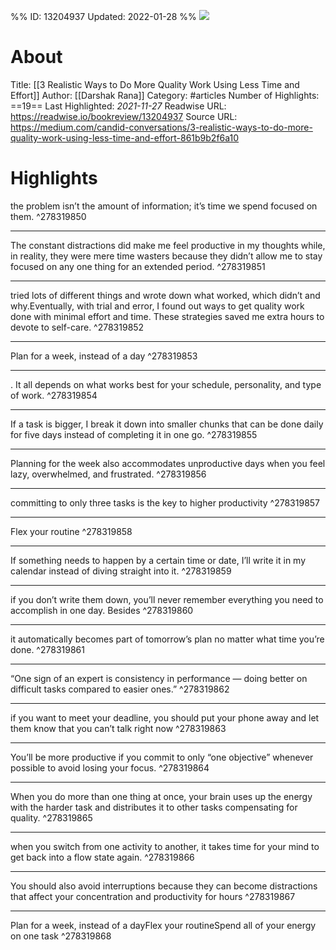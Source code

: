 %%
ID: 13204937
Updated: 2022-01-28
%%
![](https://readwise-assets.s3.amazonaws.com/static/images/article2.74d541386bbf.png)

# About
Title: [[3 Realistic Ways to Do More Quality Work Using Less Time and Effort]]
Author: [[Darshak Rana]]
Category: #articles
Number of Highlights: ==19==
Last Highlighted: *2021-11-27*
Readwise URL: https://readwise.io/bookreview/13204937
Source URL: https://medium.com/candid-conversations/3-realistic-ways-to-do-more-quality-work-using-less-time-and-effort-861b9b2f6a10


# Highlights 
the problem isn’t the amount of information; it’s time we spend focused on them.  ^278319850

---

The constant distractions did make me feel productive in my thoughts while, in reality, they were mere time wasters because they didn’t allow me to stay focused on any one thing for an extended period.  ^278319851

---

tried lots of different things and wrote down what worked, which didn’t and why.Eventually, with trial and error, I found out ways to get quality work done with minimal effort and time. These strategies saved me extra hours to devote to self-care.  ^278319852

---

Plan for a week, instead of a day  ^278319853

---

. It all depends on what works best for your schedule, personality, and type of work.  ^278319854

---

If a task is bigger, I break it down into smaller chunks that can be done daily for five days instead of completing it in one go.  ^278319855

---

Planning for the week also accommodates unproductive days when you feel lazy, overwhelmed, and frustrated.  ^278319856

---

committing to only three tasks is the key to higher productivity  ^278319857

---

Flex your routine  ^278319858

---

If something needs to happen by a certain time or date, I’ll write it in my calendar instead of diving straight into it.  ^278319859

---

if you don’t write them down, you’ll never remember everything you need to accomplish in one day. Besides  ^278319860

---

it automatically becomes part of tomorrow’s plan no matter what time you’re done.  ^278319861

---

“One sign of an expert is consistency in performance — doing better on difficult tasks compared to easier ones.”  ^278319862

---

if you want to meet your deadline, you should put your phone away and let them know that you can’t talk right now  ^278319863

---

You’ll be more productive if you commit to only “one objective” whenever possible to avoid losing your focus.  ^278319864

---

When you do more than one thing at once, your brain uses up the energy with the harder task and distributes it to other tasks compensating for quality.  ^278319865

---

when you switch from one activity to another, it takes time for your mind to get back into a flow state again.  ^278319866

---

You should also avoid interruptions because they can become distractions that affect your concentration and productivity for hours  ^278319867

---

Plan for a week, instead of a dayFlex your routineSpend all of your energy on one task  ^278319868

